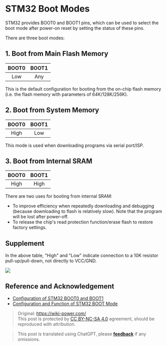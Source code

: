 # STM32 Boot Modes

STM32 provides BOOT0 and BOOT1 pins, which can be used to select the boot mode after power-on reset by setting the status of these pins.

There are three boot modes:

## 1. Boot from Main Flash Memory

| BOOT0 | BOOT1 |
| :---: | :---: |
|  Low  |  Any  |

This is the default configuration for booting from the on-chip flash memory (i.e. the flash memory with parameters of 64K/128K/256K).

## 2. Boot from System Memory

| BOOT0 | BOOT1 |
| :---: | :---: |
| High  |  Low  |

This mode is used when downloading programs via serial port/ISP.

## 3. Boot from Internal SRAM

| BOOT0 | BOOT1 |
| :---: | :---: |
| High  | High  |

There are two uses for booting from internal SRAM:

- To improve efficiency when repeatedly downloading and debugging (because downloading to flash is relatively slow). Note that the program will be lost after power-off.
- To release the chip's read protection function/erase flash to restore factory settings.

## Supplement

In the above table, "High" and "Low" indicate connection to a 10K resistor pull-up/pull-down, not directly to VCC/GND.

![](https://wiki-media-1253965369.cos.ap-guangzhou.myqcloud.com/img/20200603134417.jpg)

## Reference and Acknowledgement

- [Configuration of STM32 BOOT0 and BOOT1](https://blog.csdn.net/Creative_Team/article/details/79315876)
- [Configuration and Function of STM32 BOOT Mode](https://blog.csdn.net/weixin_34349320/article/details/86231081?utm_medium=distribute.pc_relevant.none-task-blog-BlogCommendFromMachineLearnPai2-1.nonecase&depth_1-utm_source=distribute.pc_relevant.none-task-blog-BlogCommendFromMachineLearnPai2-1.nonecase)

> Original: <https://wiki-power.com/>  
> This post is protected by [CC BY-NC-SA 4.0](https://creativecommons.org/licenses/by/4.0/deed.en) agreement, should be reproduced with attribution.

> This post is translated using ChatGPT, please [**feedback**](https://github.com/linyuxuanlin/Wiki_MkDocs/issues/new) if any omissions.